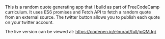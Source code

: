 This is a random quote generating app that I build as part of FreeCodeCamp curriculum. It uses ES6 promises and Fetch API to fetch 
a random quote from an external source.
The twitter button allows you to publish each quote on your twitter account. 

The live version can be viewed at: https://codepen.io/elnurad/full/jpQMJq/


